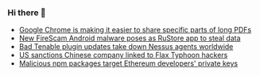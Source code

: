 ### Hi there 👋

<!--START_SECTION:feed-->
* [Google Chrome is making it easier to share specific parts of long PDFs](https://www.bleepingcomputer.com/news/google/google-chrome-is-making-it-easier-to-share-specific-parts-of-long-pdfs/)
* [New FireScam Android malware poses as RuStore app to steal data](https://www.bleepingcomputer.com/news/security/new-firescam-android-malware-poses-as-rustore-app-to-steal-data/)
* [Bad Tenable plugin updates take down Nessus agents worldwide](https://www.bleepingcomputer.com/news/security/bad-tenable-plugin-updates-take-down-nessus-agents-worldwide/)
* [US sanctions Chinese company linked to Flax Typhoon hackers](https://www.bleepingcomputer.com/news/security/us-sanctions-chinese-company-linked-to-flax-typhoon-hackers/)
* [Malicious npm packages target Ethereum developers' private keys](https://www.bleepingcomputer.com/news/security/malicious-npm-packages-target-ethereum-developers-private-keys/)
<!--END_SECTION:feed-->

<!--
**frankenk/frankenk** is a ✨ _special_ ✨ repository because its `README.md` (this file) appears on your GitHub profile.

Here are some ideas to get you started:

- 🔭 I’m currently working on ...
- 🌱 I’m currently learning ...
- 👯 I’m looking to collaborate on ...
- 🤔 I’m looking for help with ...
- 💬 Ask me about ...
- 📫 How to reach me: ...
- 😄 Pronouns: ...
- ⚡ Fun fact: ...
-->



